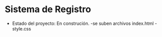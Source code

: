 <h1>Sistema de Registro</h1>

- Estado del proyecto: En construción.
    -se suben archivos index.html - style.css
